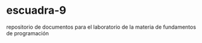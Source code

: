 # escuadra-9
repositorio de documentos para el laboratorio de la materia de fundamentos de programación   
